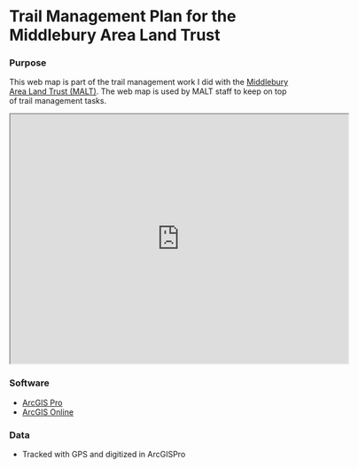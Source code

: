 # Trail Management Plan for the Middlebury Area Land Trust

### Purpose
This web map is part of the trail management work I did with the [Middlebury Area Land Trust (MALT)](https://www.maltvt.org/).  The web map is used by MALT staff to keep on top of trail management tasks.

 <iframe
        src="https://middlebury.maps.arcgis.com/apps/webappviewer/index.html?id=940c8e6cda52440d92a6100f56e324fc"
        style="width:610px; height:450px" ></iframe> 

### Software

* [ArcGIS Pro](https://pro.arcgis.com/en/pro-app/latest/get-started/get-started.htm)
* [ArcGIS Online](https://www.arcgis.com/index.html)

### Data

* Tracked with GPS and digitized in ArcGISPro



